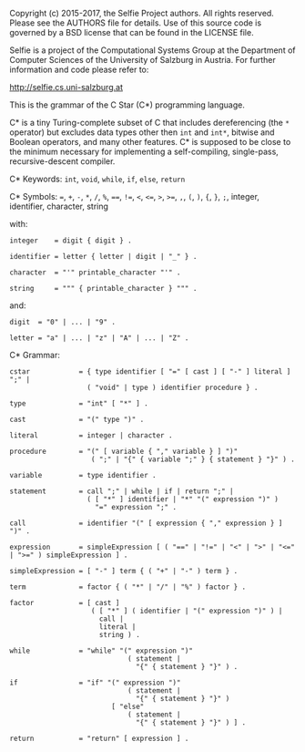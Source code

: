 Copyright (c) 2015-2017, the Selfie Project authors. All rights reserved. Please see the AUTHORS file for details. Use of this source code is governed by a BSD license that can be found in the LICENSE file.

Selfie is a project of the Computational Systems Group at the Department of Computer Sciences of the University of Salzburg in Austria. For further information and code please refer to:

http://selfie.cs.uni-salzburg.at

This is the grammar of the C Star (C\*) programming language.

C\* is a tiny Turing-complete subset of C that includes dereferencing (the `*` operator) but excludes data types other then `int` and `int*`, bitwise and Boolean operators, and many other features. C\* is supposed to be close to the minimum necessary for implementing a self-compiling, single-pass, recursive-descent compiler.

C\* Keywords: `int`, `void`, `while`, `if`, `else`, `return`

C\* Symbols: `=`, `+`, `-`, `*`, `/`, `%`, `==`, `!=`, `<`, `<=`, `>`, `>=`, `,`, `(`, `)`, `{`, `}`, `;`, integer, identifier, character, string

with:

```
integer    = digit { digit } .

identifier = letter { letter | digit | "_" } .

character  = "'" printable_character "'" .

string     = """ { printable_character } """ .
```

and:

```
digit  = "0" | ... | "9" .

letter = "a" | ... | "z" | "A" | ... | "Z" .
```

C\* Grammar:

```
cstar            = { type identifier [ "=" [ cast ] [ "-" ] literal ] ";" |
                   ( "void" | type ) identifier procedure } .

type             = "int" [ "*" ] .

cast             = "(" type ")" .

literal          = integer | character .

procedure        = "(" [ variable { "," variable } ] ")"
                    ( ";" | "{" { variable ";" } { statement } "}" ) .

variable         = type identifier .

statement        = call ";" | while | if | return ";" |
                   ( [ "*" ] identifier | "*" "(" expression ")" )
                     "=" expression ";" .

call             = identifier "(" [ expression { "," expression } ] ")" .

expression       = simpleExpression [ ( "==" | "!=" | "<" | ">" | "<=" | ">=" ) simpleExpression ] .

simpleExpression = [ "-" ] term { ( "+" | "-" ) term } .

term             = factor { ( "*" | "/" | "%" ) factor } .

factor           = [ cast ]
                    ( [ "*" ] ( identifier | "(" expression ")" ) |
                      call |
                      literal |
                      string ) .

while            = "while" "(" expression ")"
                             ( statement |
                               "{" { statement } "}" ) .

if               = "if" "(" expression ")"
                             ( statement |
                               "{" { statement } "}" )
                         [ "else"
                             ( statement |
                               "{" { statement } "}" ) ] .

return           = "return" [ expression ] .
```